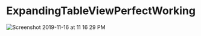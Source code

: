 # ExpandingTableViewPerfectWorking

![Screenshot 2019-11-16 at 11 16 29 PM](https://user-images.githubusercontent.com/38103919/68996983-3c376980-08c7-11ea-92e1-db1caed224ad.png)
